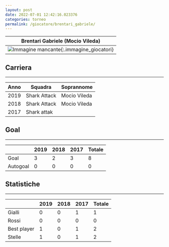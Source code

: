 ```yaml
---
layout: post
date: 2022-07-01 12:42:16.023376
categories: torneo
permalink: /giocatore/brentari_gabriele/
---
```

<link rel='stylesheets' href='./../assets/giocatori.css'>

| Brentari Gabriele (Mocio Vileda) |
|:-----:|
| ![Immagine mancante]('./../../assets/giocatori/brentari_gabriele.png){:.immagine_giocatori} |


## Carriera
----

|Anno|Squadra|Soprannome|
|:---:|---|---|
|2019|Shark Attack|Mocio Vileda|
|2018|Shark Attack|Mocio Vileda|
|2017|Shark attak||


## Goal
----

| |2019|2018|2017| Totale |
|---|---|---|---|---|
|Goal|3|2|3|8|
|Autogoal|0|0|0|0|


## Statistiche
----

| |2019|2018|2017| Totale |
|---|---|---|---|---|
|Gialli|0|0|1|1|
|Rossi|0|0|0|0|
|Best player|1|0|1|2|
|Stelle|1|0|1|2|